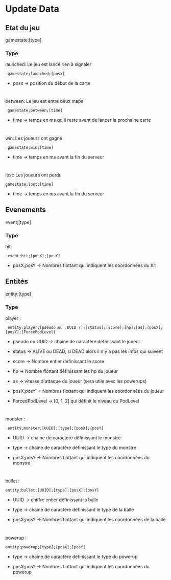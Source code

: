 # Update Data


## Etat du jeu

gamestate;[type]

### Type

launched: Le jeu est lancé rien à signaler
```
 gamestate;launched;[posx]
 ```
 - posx -> position du début de la carte
#
between: Le jeu est entre deux maps
```
 gamestate;between;[time]
```
 - time -> temps en ms qu'il reste avant de lancer la prochaine carte
#
win: Les joueurs ont gagné
 ```
  gamestate;win;[time]
  ```
 - time -> temps en ms avant la fin du serveur
 #
 lost: Les joueurs ont perdu
  ```
  gamestate;lost;[time]
  ```
 - time -> temps en ms avant la fin du serveur
 
## Evenements

event;[type]

### Type

hit:
 ```
  event;hit;[posX];[posY]
  ```
  - posX;posY -> Nombres flottant qui indiquent les coordonnées du hit

## Entités

entity;[type]

### Type

player :
 ```
  entity;player;[pseudo ou  UUID ?];[status];[score];[hp];[as];[posX];[posY];[ForcePodLevel]
 ```
 - pseudo ou UUID -> chaine de caractère définissant le joueur
 
 - status -> ALIVE ou DEAD, si DEAD alors il n'y a pas les infos qui suivent
 
 - score -> Nombre entier définissant le score
 
 - hp -> Nombre flottant définissant les hp du joueur
 
 - as -> vitesse d'attaque du joueur (sera utile avec les powerups)
 
 - posX;posY -> Nombres flottant qui indiquent les coordonnées du joueur
 
 - ForcedPodLevel -> [0,  1, 2] qui définit le niveau du PodLevel
#
monster :
 ```
  entity;monster;[UUID];[type];[posX];[posY]
  ```
- UUID -> chaine de caractère définissant le monstre

- type -> chaine de caractère définissant le type du monstre

- posX;posY -> Nombres flottant qui indiquent les coordonnées du monstre
#
bullet :
 ```
 entity;bullet;[UUID];[type];[posX];[posY]
 ```
- UUID -> chiffre entier définissant la balle

- type -> chaine de caractère définissant le type de la balle

- posX;posY -> Nombres flottant qui indiquent les coordonnées de la balle
#
powerup :
 ```
 entity:powerup;[type];[posX];[posY]
 ```

- type -> chaine de caractère définissant le type du powerup

 - posX;posY -> Nombres flottant qui indiquent les coordonnées du powerup

#